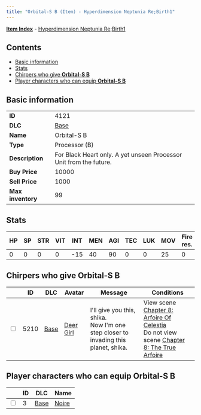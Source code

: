 ```yaml
---
title: "Orbital-S B (Item) - Hyperdimension Neptunia Re;Birth1"
---
```


[**Item Index**](/neptunia/rb1/item/index.html) - [Hyperdimension Neptunia Re;Birth1](/neptunia/rb1)

## Contents

- [Basic information](#basic-information)
- [Stats](#stats)
- [Chirpers who give **Orbital-S B**](#chirpers-who-give-orbital-s-b)
- [Player characters who can equip **Orbital-S B**](#player-characters-who-can-equip-orbital-s-b)

## Basic information

|   |   |
| -- | -- |
| **ID** | 4121 |
| **DLC** | [Base](/neptunia/rb1/dlc/1-base.html) |
| **Name** | Orbital-S B |
| **Type** | Processor (B) |
| **Description** | For Black Heart only. A yet unseen Processor Unit from the future. |
| **Buy Price** | 10000 |
| **Sell Price** | 1000 |
| **Max inventory** | 99 |

## Stats

| HP | SP | STR | VIT | INT | MEN | AGI | TEC | LUK | MOV | Fire res. | Ice res. | Wind res. | Lightning res. |
| -- | -- | --- | --- | --- | --- | --- | --- | --- | --- | --------- | -------- | --------- | -------------- |
| 0 | 0 | 0 | 0 | -15 | 40 | 90 | 0 | 0 | 25 | 0 | 0 | 0 | 0 |

## Chirpers who give **Orbital-S B**

|    | ID | DLC | Avatar | Message | Conditions |
| -- | -- | --- | ------ | ------- | ---------- |
| <input type="checkbox" id="rb1-chirper-event-1-5210" class="trackbox" /> | 5210 | [Base](/neptunia/rb1/dlc/1-base.html) | [Deer Girl](/neptunia/rb1/avatar/1-263-deer-girl.html) | I'll give you this, shika.<br />Now I'm one step closer to invading this planet, shika. | View scene [Chapter 8: Arfoire Of Celestia](/neptunia/rb1/scene/1-801-chapter-8-arfoire-of-celestia.html)<br />Do not view scene [Chapter 8: The True Arfoire](/neptunia/rb1/scene/1-807-chapter-8-the-true-arfoire.html) |

## Player characters who can equip **Orbital-S B**

|    | ID | DLC | Name |
| -- | -- | --- | ---- |
| <input type="checkbox" id="rb1-player-1-3" class="trackbox" /> | 3 | [Base](/neptunia/rb1/dlc/1-base.html) | [Noire](/neptunia/rb1/player/1-3-noire.html) |